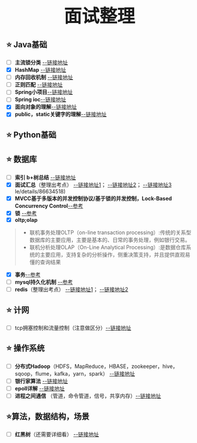 # <div align='center' ><font size='40'>面试整理</font></div>

## :star: Java基础
- [ ] **主流锁分类** [--链接地址](https://www.cnblogs.com/song-wentao/p/12658330.html)
- [x] **HashMap** [--链接地址](https://www.jb51.net/article/158959.htm)
- [ ] **内存回收机制** [--链接地址](https://www.cnblogs.com/dz-boss/p/10219503.html)
- [ ] **正则匹配** [--链接地址](https://blog.csdn.net/weixin_44259720/article/details/88179885)
- [ ] **Spring小项目**[--链接地址](https://blog.csdn.net/baidu_39298625/article/details/98102453)
- [ ] **Spring ioc**[--链接地址](https://blog.csdn.net/CREATE_17/article/details/102735077)
- [x] **面向对象的理解**[--链接地址](https://blog.csdn.net/phphot/article/details/3111708)
- [x] **public，static关键字的理解**[--链接地址](https://blog.csdn.net/yxpandjay/article/details/80209429)

## :star: Python基础

## :star: 数据库
- [ ] **索引 b+树总结** [--链接地址](https://www.jianshu.com/p/c82148473235)
- [x] **面试汇总**（整理出考点） [--链接地址1](https://www.cnblogs.com/williamjie/p/11081592.html)； [--链接地址2](https://segmentfault.com/a/1190000018371218)； [--链接地址3](https://blog.csdn.net/qq_36906627/article/details/86634518)
le/details/86634518)
- [x] **MVCC基于多版本的并发控制协议/基于锁的并发控制，Lock-Based Concurrency Control**[--参考](https://baijiahao.baidu.com/s?id=1669272579360136533&wfr=spider&for=pc)
- [x] **锁** [--参考](https://www.cnblogs.com/localtion/p/10516656.html)
- [x] **oltp;olap**
> + 联机事务处理OLTP（on-line transaction processing）:传统的关系型数据库的主要应用，主要是基本的、日常的事务处理，例如银行交易。
> + 联机分析处理OLAP（On-Line Analytical Processing）:是数据仓库系统的主要应用，支持复杂的分析操作，侧重决策支持，并且提供直观易懂的查询结果
- [x] **事务**[--参考](https://blog.csdn.net/qq_36906627/article/details/86634518)
- [ ] **mysql持久化机制** [--参考](https://www.cnblogs.com/jamaler/p/12174517.html)
- [ ] **redis**（整理出考点） [--链接地址1](https://zhuanlan.zhihu.com/p/93515595)； [--链接地址2](https://blog.csdn.net/Butterfly_resting/article/details/89668661)

## :star: 计网
- [ ] tcp拥塞控制和流量控制（注意做区分）[--链接地址](http://blog.chinaunix.net/uid-26548237-id-3966297.html)


## :star: 操作系统
- [ ] **分布式Hadoop**（HDFS，MapReduce，HBASE，zookeeper，hive，sqoop，flume，kafka，yarn，spark）  [--链接地址](https://blog.csdn.net/wyqwilliam/article/details/81913740)
- [ ] **银行家算法**   [--链接地址](https://blog.csdn.net/qq_36260974/article/details/84404369)
- [ ] **epoll详解**   [--链接地址](https://blog.csdn.net/songchuwang1868/article/details/89877739)
- [ ] **进程之间通信** （管道，命令管道，信号，共享内存）[--链接地址](https://blog.csdn.net/qq_38880380/article/details/78527115?utm_medium=distribute.pc_relevant_t0.none-task-blog-BlogCommendFromMachineLearnPai2-1.nonecase&depth_1-utm_source=distribute.pc_relevant_t0.none-task-blog-BlogCommendFromMachineLearnPai2-1.nonecase)

## :star:算法，数据结构，场景
- [ ] **红黑树**（还需要详细看）   [--链接地址](https://www.jianshu.com/p/e136ec79235c)





